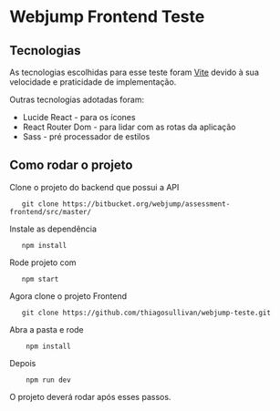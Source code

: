 # Webjump Frontend Teste


## Tecnologias

As tecnologias escolhidas para esse teste foram [Vite](https://vitejs.dev/) devido à sua velocidade e praticidade de implementação.

Outras tecnologias adotadas foram:
* Lucide React - para os ícones
* React Router Dom - para lidar com as rotas da aplicação
* Sass - pré processador de estilos


## Como rodar o projeto
 Clone o projeto do backend que possui a API
 ```
    git clone https://bitbucket.org/webjump/assessment-frontend/src/master/
 ```
 Instale as dependência
 ```
    npm install
 ```
 Rode projeto com
 ```
    npm start
 ```
 
 Agora clone o projeto Frontend
 ```
    git clone https://github.com/thiagosullivan/webjump-teste.git
```

Abra a pasta e rode 
```
    npm install
```

Depois
```
    npm run dev
```

O projeto deverá rodar após esses passos.
